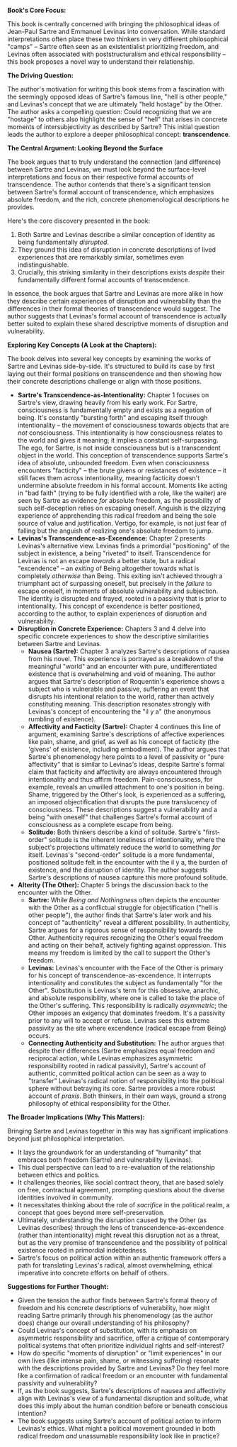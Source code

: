 **Book's Core Focus:**

This book is centrally concerned with bringing the philosophical ideas of Jean-Paul Sartre and Emmanuel Levinas into conversation. While standard interpretations often place these two thinkers in very different philosophical "camps" – Sartre often seen as an existentialist prioritizing freedom, and Levinas often associated with poststructuralism and ethical responsibility – this book proposes a novel way to understand their relationship.

**The Driving Question:**

The author's motivation for writing this book stems from a fascination with the seemingly opposed ideas of Sartre's famous line, "hell is other people," and Levinas's concept that we are ultimately "held hostage" by the Other. The author asks a compelling question: Could recognizing that we are "hostage" to others also highlight the sense of "hell" that arises in concrete moments of intersubjectivity as described by Sartre? This initial question leads the author to explore a deeper philosophical concept: **transcendence**.

**The Central Argument: Looking Beyond the Surface**

The book argues that to truly understand the connection (and difference) between Sartre and Levinas, we must look beyond the surface-level interpretations and focus on their respective formal accounts of transcendence. The author contends that there's a significant tension between Sartre's formal account of transcendence, which emphasizes absolute freedom, and the rich, concrete phenomenological descriptions he provides.

Here's the core discovery presented in the book:

1. Both Sartre and Levinas describe a similar conception of identity as being fundamentally _disrupted_.
2. They ground this idea of disruption in concrete descriptions of lived experiences that are remarkably similar, sometimes even indistinguishable.
3. Crucially, this striking similarity in their descriptions exists _despite_ their fundamentally different formal accounts of transcendence.

In essence, the book argues that Sartre and Levinas are more alike in how they describe certain experiences of disruption and vulnerability than the differences in their formal theories of transcendence would suggest. The author suggests that Levinas's formal account of transcendence is actually better suited to explain these shared descriptive moments of disruption and vulnerability.

**Exploring Key Concepts (A Look at the Chapters):**

The book delves into several key concepts by examining the works of Sartre and Levinas side-by-side. It's structured to build its case by first laying out their formal positions on transcendence and then showing how their concrete descriptions challenge or align with those positions.

- **Sartre's Transcendence-as-Intentionality:** Chapter 1 focuses on Sartre's view, drawing heavily from his early work. For Sartre, consciousness is fundamentally empty and exists as a negation of being. It's constantly "bursting forth" and escaping itself through intentionality – the movement of consciousness towards objects that are _not_ consciousness. This intentionality is how consciousness relates to the world and gives it meaning; it implies a constant self-surpassing. The ego, for Sartre, is not inside consciousness but is a transcendent object in the world. This conception of transcendence supports Sartre's idea of absolute, unbounded freedom. Even when consciousness encounters "facticity" – the brute givens or resistances of existence – it still faces them across intentionality, meaning facticity doesn't undermine absolute freedom in his formal account. Moments like acting in "bad faith" (trying to be fully identified with a role, like the waiter) are seen by Sartre as evidence _for_ absolute freedom, as the possibility of such self-deception relies on escaping oneself. Anguish is the dizzying experience of apprehending this radical freedom and being the sole source of value and justification. Vertigo, for example, is not just fear of falling but the anguish of realizing one's absolute freedom to jump.
- **Levinas's Transcendence-as-Excendence:** Chapter 2 presents Levinas's alternative view. Levinas finds a primordial "positioning" of the subject in existence, a being "riveted" to itself. Transcendence for Levinas is not an escape _towards_ a better state, but a radical "excendence" – an _exiting_ of Being altogether towards what is completely _otherwise_ than Being. This exiting isn't achieved through a triumphant act of surpassing oneself, but precisely in the _failure_ to escape oneself, in moments of absolute vulnerability and subjection. The identity is disrupted and frayed, rooted in a passivity that is prior to intentionality. This concept of excendence is better positioned, according to the author, to explain experiences of disruption and vulnerability.
- **Disruption in Concrete Experience:** Chapters 3 and 4 delve into specific concrete experiences to show the descriptive similarities between Sartre and Levinas.
    - **Nausea (Sartre):** Chapter 3 analyzes Sartre's descriptions of nausea from his novel. This experience is portrayed as a breakdown of the meaningful "world" and an encounter with pure, undifferentiated existence that is overwhelming and void of meaning. The author argues that Sartre's description of Roquentin's experience shows a subject who is vulnerable and passive, suffering an event that disrupts his intentional relation to the world, rather than actively constituting meaning. This description resonates strongly with Levinas's concept of encountering the "il y a" (the anonymous rumbling of existence).
    - **Affectivity and Facticity (Sartre):** Chapter 4 continues this line of argument, examining Sartre's descriptions of affective experiences like pain, shame, and grief, as well as his concept of facticity (the 'givens' of existence, including embodiment). The author argues that Sartre's phenomenology here points to a level of passivity or "pure affectivity" that is similar to Levinas's ideas, despite Sartre's formal claim that facticity and affectivity are always encountered through intentionality and thus affirm freedom. Pain-consciousness, for example, reveals an unwilled attachment to one's position in being. Shame, triggered by the Other's look, is experienced as a suffering, an imposed objectification that disrupts the pure translucency of consciousness. These descriptions suggest a vulnerability and a being "with oneself" that challenges Sartre's formal account of consciousness as a complete escape from being.
    - **Solitude:** Both thinkers describe a kind of solitude. Sartre's "first-order" solitude is the inherent loneliness of intentionality, where the subject's projections ultimately reduce the world to something _for_ itself. Levinas's "second-order" solitude is a more fundamental, positioned solitude felt in the encounter with the il y a, the burden of existence, and the disruption of identity. The author suggests Sartre's descriptions of nausea capture this more profound solitude.
- **Alterity (The Other):** Chapter 5 brings the discussion back to the encounter with the Other.
    - **Sartre:** While _Being and Nothingness_ often depicts the encounter with the Other as a conflictual struggle for objectification ("hell is other people"), the author finds that Sartre's later work and his concept of "authenticity" reveal a different possibility. In authenticity, Sartre argues for a rigorous sense of responsibility towards the Other. Authenticity requires recognizing the Other's equal freedom and acting on their behalf, actively fighting against oppression. This means my freedom is limited by the call to support the Other's freedom.
    - **Levinas:** Levinas's encounter with the Face of the Other is primary for his concept of transcendence-as-excendence. It interrupts intentionality and constitutes the subject as fundamentally "for the Other". Substitution is Levinas's term for this obsessive, anarchic, and absolute responsibility, where one is called to take the place of the Other's suffering. This responsibility is radically _asymmetric_; the Other imposes an exigency that dominates freedom. It's a passivity prior to any will to accept or refuse. Levinas sees this extreme passivity as the site where excendence (radical escape from Being) occurs.
    - **Connecting Authenticity and Substitution:** The author argues that despite their differences (Sartre emphasizes equal freedom and reciprocal action, while Levinas emphasizes asymmetric responsibility rooted in radical passivity), Sartre's account of authentic, committed political action can be seen as a way to "transfer" Levinas's radical notion of responsibility into the political sphere without betraying its core. Sartre provides a more robust account of _praxis_. Both thinkers, in their own ways, ground a strong philosophy of ethical responsibility for the Other.

**The Broader Implications (Why This Matters):**

Bringing Sartre and Levinas together in this way has significant implications beyond just philosophical interpretation.

- It lays the groundwork for an understanding of "humanity" that embraces both freedom (Sartre) and vulnerability (Levinas).
- This dual perspective can lead to a re-evaluation of the relationship between ethics and politics.
- It challenges theories, like social contract theory, that are based solely on free, contractual agreement, prompting questions about the diverse identities involved in community.
- It necessitates thinking about the role of _sacrifice_ in the political realm, a concept that goes beyond mere self-preservation.
- Ultimately, understanding the disruption caused by the Other (as Levinas describes) through the lens of transcendence-as-excendence (rather than intentionality) might reveal this disruption not as a threat, but as the very promise of transcendence and the possibility of political existence rooted in primordial indebtedness.
- Sartre's focus on political action within an authentic framework offers a path for translating Levinas's radical, almost overwhelming, ethical imperative into concrete efforts on behalf of others.

**Suggestions for Further Thought:**

- Given the tension the author finds between Sartre's formal theory of freedom and his concrete descriptions of vulnerability, how might reading Sartre primarily through his phenomenology (as the author does) change our overall understanding of his philosophy?
- Could Levinas's concept of substitution, with its emphasis on asymmetric responsibility and sacrifice, offer a critique of contemporary political systems that often prioritize individual rights and self-interest?
- How do specific "moments of disruption" or "limit experiences" in our own lives (like intense pain, shame, or witnessing suffering) resonate with the descriptions provided by Sartre and Levinas? Do they feel more like a confirmation of radical freedom or an encounter with fundamental passivity and vulnerability?
- If, as the book suggests, Sartre's descriptions of nausea and affectivity align with Levinas's view of a fundamental disruption and solitude, what does this imply about the human condition before or beneath conscious intention?
- The book suggests using Sartre's account of political action to inform Levinas's ethics. What might a political movement grounded in both radical freedom _and_ unassumable responsibility look like in practice?